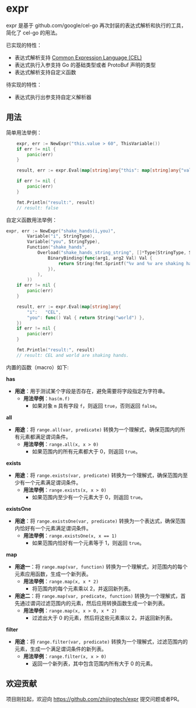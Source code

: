 # expr

expr 是基于 github.com/google/cel-go 再次封装的表达式解析和执行的工具，简化了 cel-go 的用法。

已实现的特性：
- 表达式解析支持 [Common Expression Language (CEL)](https://github.com/google/cel-spec/blob/master/doc/intro.md)
- 表达式执行入参支持 Go 的基础类型或者 ProtoBuf 声明的类型
- 表达式解析支持自定义函数

待实现的特性：
- 表达式执行出参支持自定义解析器

## 用法

简单用法举例：
```go
	expr, err := NewExpr("this.value > 60", ThisVariable())
	if err != nil {
		panic(err)
	}

	result, err := expr.Eval(map[string]any{"this": map[string]any{"value": 50}})

	if err != nil {
		panic(err)
	}

	fmt.Println("result:", result)
	// result: false
```

自定义函数用法举例：
```go
expr, err := NewExpr("shake_hands(i,you)",
		Variable("i", StringType),
		Variable("you", StringType),
		Function("shake_hands",
			Overload("shake_hands_string_string", []*Type{StringType, StringType}, StringType,
				BinaryBinding(func(arg1, arg2 Val) Val {
					return String(fmt.Sprintf("%v and %v are shaking hands.\n", arg1, arg2))
				}),
			),
		))
	if err != nil {
		panic(err)
	}

	result, err := expr.Eval(map[string]any{
		"i":   "CEL",
		"you": func() Val { return String("world") },
	})
	if err != nil {
		panic(err)
	}

	fmt.Println("result:", result)
	// result: CEL and world are shaking hands.
```

内置的函数（macro）如下:

**has**
- **用途**：用于测试某个字段是否存在，避免需要将字段指定为字符串。
   - **用法举例**：`has(m.f)`
     - 如果对象 `m` 具有字段 `f`，则返回 `true`，否则返回 `false`。

**all**
- **用途**：将 `range.all(var, predicate)` 转换为一个理解式，确保范围内的所有元素都满足谓词条件。
   - **用法举例**：`range.all(x, x > 0)`
     - 如果范围内的所有元素都大于 0，则返回 `true`。

**exists**
- **用途**：将 `range.exists(var, predicate)` 转换为一个理解式，确保范围内至少有一个元素满足谓词条件。
   - **用法举例**：`range.exists(x, x > 0)`
     - 如果范围内至少有一个元素大于 0，则返回 `true`。

**existsOne**
- **用途**：将 `range.existsOne(var, predicate)` 转换为一个表达式，确保范围内恰好有一个元素满足谓词条件。
   - **用法举例**：`range.existsOne(x, x == 1)`
     - 如果范围内恰好有一个元素等于 1，则返回 `true`。

**map**
- **用途一**：将 `range.map(var, function)` 转换为一个理解式，对范围内的每个元素应用函数，生成一个新列表。
   - **用法举例**：`range.map(x, x * 2)`
     - 将范围内的每个元素乘以 2，并返回新列表。
- **用途二**：将 `range.map(var, predicate, function)` 转换为一个理解式，首先通过谓词过滤范围内的元素，然后应用转换函数生成一个新列表。
   - **用法举例**：`range.map(x, x > 0, x * 2)`
     - 过滤出大于 0 的元素，然后将这些元素乘以 2，并返回新列表。

**filter**
- **用途**：将 `range.filter(var, predicate)` 转换为一个理解式，过滤范围内的元素，生成一个满足谓词条件的新列表。
   - **用法举例**：`range.filter(x, x > 0)`
     - 返回一个新列表，其中包含范围内所有大于 0 的元素。

## 欢迎贡献

项目刚拉起，欢迎向 https://github.com/zhijingtech/expr 提交问题或者PR。
